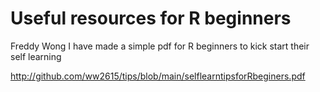 # Useful resources for R beginners

Freddy Wong
I have made a simple pdf for R beginners to kick start their self learning

http://github.com/ww2615/tips/blob/main/selflearntipsforRbeginers.pdf
